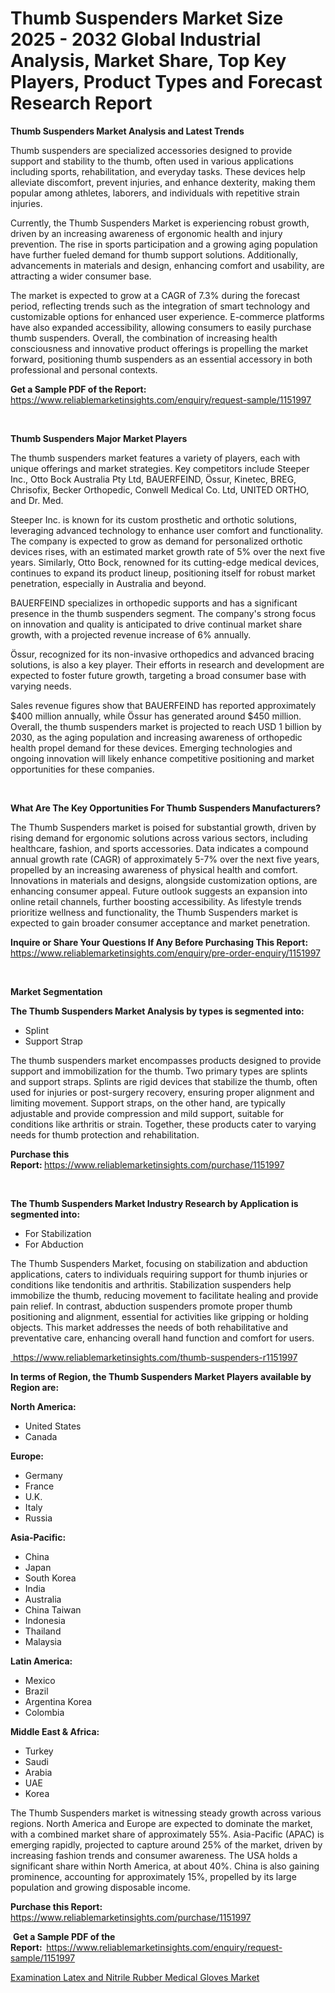 <p><h1>Thumb Suspenders Market Size 2025 - 2032 Global Industrial Analysis, Market Share, Top Key Players, Product Types and Forecast Research Report</h1></p><p><strong>Thumb Suspenders Market Analysis and Latest Trends</strong></p>
<p><p>Thumb suspenders are specialized accessories designed to provide support and stability to the thumb, often used in various applications including sports, rehabilitation, and everyday tasks. These devices help alleviate discomfort, prevent injuries, and enhance dexterity, making them popular among athletes, laborers, and individuals with repetitive strain injuries.</p><p>Currently, the Thumb Suspenders Market is experiencing robust growth, driven by an increasing awareness of ergonomic health and injury prevention. The rise in sports participation and a growing aging population have further fueled demand for thumb support solutions. Additionally, advancements in materials and design, enhancing comfort and usability, are attracting a wider consumer base. </p><p>The market is expected to grow at a CAGR of 7.3% during the forecast period, reflecting trends such as the integration of smart technology and customizable options for enhanced user experience. E-commerce platforms have also expanded accessibility, allowing consumers to easily purchase thumb suspenders. Overall, the combination of increasing health consciousness and innovative product offerings is propelling the market forward, positioning thumb suspenders as an essential accessory in both professional and personal contexts.</p></p>
<p><strong>Get a Sample PDF of the Report:&nbsp;</strong> <a href="https://www.reliablemarketinsights.com/enquiry/request-sample/1151997?utm_campaign=3271&utm_medium=2&utm_source=Github&utm_content=ia&utm_term=05032025&utm_id=thumb-suspenders">https://www.reliablemarketinsights.com/enquiry/request-sample/1151997</a></p>
<p>&nbsp;</p>
<p><strong>Thumb Suspenders Major Market Players</strong></p>
<p><p>The thumb suspenders market features a variety of players, each with unique offerings and market strategies. Key competitors include Steeper Inc., Otto Bock Australia Pty Ltd, BAUERFEIND, Össur, Kinetec, BREG, Chrisofix, Becker Orthopedic, Conwell Medical Co. Ltd, UNITED ORTHO, and Dr. Med. </p><p>Steeper Inc. is known for its custom prosthetic and orthotic solutions, leveraging advanced technology to enhance user comfort and functionality. The company is expected to grow as demand for personalized orthotic devices rises, with an estimated market growth rate of 5% over the next five years. Similarly, Otto Bock, renowned for its cutting-edge medical devices, continues to expand its product lineup, positioning itself for robust market penetration, especially in Australia and beyond.</p><p>BAUERFEIND specializes in orthopedic supports and has a significant presence in the thumb suspenders segment. The company's strong focus on innovation and quality is anticipated to drive continual market share growth, with a projected revenue increase of 6% annually. </p><p>Össur, recognized for its non-invasive orthopedics and advanced bracing solutions, is also a key player. Their efforts in research and development are expected to foster future growth, targeting a broad consumer base with varying needs.</p><p>Sales revenue figures show that BAUERFEIND has reported approximately $400 million annually, while Össur has generated around $450 million. Overall, the thumb suspenders market is projected to reach USD 1 billion by 2030, as the aging population and increasing awareness of orthopedic health propel demand for these devices. Emerging technologies and ongoing innovation will likely enhance competitive positioning and market opportunities for these companies.</p></p>
<p>&nbsp;</p>
<p><strong>What Are The Key Opportunities For Thumb Suspenders Manufacturers?</strong></p>
<p><p>The Thumb Suspenders market is poised for substantial growth, driven by rising demand for ergonomic solutions across various sectors, including healthcare, fashion, and sports accessories. Data indicates a compound annual growth rate (CAGR) of approximately 5-7% over the next five years, propelled by an increasing awareness of physical health and comfort. Innovations in materials and designs, alongside customization options, are enhancing consumer appeal. Future outlook suggests an expansion into online retail channels, further boosting accessibility. As lifestyle trends prioritize wellness and functionality, the Thumb Suspenders market is expected to gain broader consumer acceptance and market penetration.</p></p>
<p><strong>Inquire or Share Your Questions If Any Before Purchasing This Report:</strong> <a href="https://www.reliablemarketinsights.com/enquiry/pre-order-enquiry/1151997?utm_campaign=3271&utm_medium=2&utm_source=Github&utm_content=ia&utm_term=05032025&utm_id=thumb-suspenders">https://www.reliablemarketinsights.com/enquiry/pre-order-enquiry/1151997</a></p>
<p>&nbsp;</p>
<p><strong>Market Segmentation</strong></p>
<p><strong>The Thumb Suspenders Market Analysis by types is segmented into:</strong></p>
<p><ul><li>Splint</li><li>Support Strap</li></ul></p>
<p><p>The thumb suspenders market encompasses products designed to provide support and immobilization for the thumb. Two primary types are splints and support straps. Splints are rigid devices that stabilize the thumb, often used for injuries or post-surgery recovery, ensuring proper alignment and limiting movement. Support straps, on the other hand, are typically adjustable and provide compression and mild support, suitable for conditions like arthritis or strain. Together, these products cater to varying needs for thumb protection and rehabilitation.</p></p>
<p><strong>Purchase this Report:&nbsp;</strong><a href="https://www.reliablemarketinsights.com/purchase/1151997?utm_campaign=3271&utm_medium=2&utm_source=Github&utm_content=ia&utm_term=05032025&utm_id=thumb-suspenders">https://www.reliablemarketinsights.com/purchase/1151997</a></p>
<p>&nbsp;</p>
<p><strong>The Thumb Suspenders Market Industry Research by Application is segmented into:</strong></p>
<p><ul><li>For Stabilization</li><li>For Abduction</li></ul></p>
<p><p>The Thumb Suspenders Market, focusing on stabilization and abduction applications, caters to individuals requiring support for thumb injuries or conditions like tendonitis and arthritis. Stabilization suspenders help immobilize the thumb, reducing movement to facilitate healing and provide pain relief. In contrast, abduction suspenders promote proper thumb positioning and alignment, essential for activities like gripping or holding objects. This market addresses the needs of both rehabilitative and preventative care, enhancing overall hand function and comfort for users.</p></p>
<p><a href="https://www.reliablemarketinsights.com/thumb-suspenders-r1151997?utm_campaign=3271&utm_medium=2&utm_source=Github&utm_content=ia&utm_term=05032025&utm_id=thumb-suspenders">&nbsp;https://www.reliablemarketinsights.com/thumb-suspenders-r1151997</a></p>
<p><strong>In terms of Region, the Thumb Suspenders Market Players available by Region are:</strong></p>
<p>
    <p> <strong> North America: </strong>
        <ul>
            <li>United States</li>
            <li>Canada</li>
        </ul>
        </p> 
    <p> <strong> Europe: </strong>
        <ul>
            <li>Germany</li>
            <li>France</li>
            <li>U.K.</li>
            <li>Italy</li>
            <li>Russia</li>
        </ul>
        </p> 
    <p> <strong> Asia-Pacific: </strong>
        <ul>
            <li>China</li>
            <li>Japan</li>
            <li>South Korea</li>
            <li>India</li>
            <li>Australia</li>
            <li>China Taiwan</li>
            <li>Indonesia</li>
            <li>Thailand</li>
            <li>Malaysia</li>
        </ul>
        </p> 
    <p> <strong> Latin America: </strong>
        <ul>
            <li>Mexico</li>
            <li>Brazil</li>
            <li>Argentina Korea</li>
            <li>Colombia</li>
        </ul>
        </p> 
    <p> <strong> Middle East & Africa: </strong>
        <ul>
            <li>Turkey</li>
            <li>Saudi</li>
            <li>Arabia</li>
            <li>UAE</li>
            <li>Korea</li>
        </ul>
    </p>
    </p>
<p><p>The Thumb Suspenders market is witnessing steady growth across various regions. North America and Europe are expected to dominate the market, with a combined market share of approximately 55%. Asia-Pacific (APAC) is emerging rapidly, projected to capture around 25% of the market, driven by increasing fashion trends and consumer awareness. The USA holds a significant share within North America, at about 40%. China is also gaining prominence, accounting for approximately 15%, propelled by its large population and growing disposable income.</p></p>
<p><strong>Purchase this Report: </strong><a href="https://www.reliablemarketinsights.com/purchase/1151997?utm_campaign=3271&utm_medium=2&utm_source=Github&utm_content=ia&utm_term=05032025&utm_id=thumb-suspenders">https://www.reliablemarketinsights.com/purchase/1151997</a></p>
<p>&nbsp;<strong>Get a Sample PDF of the Report:&nbsp;&nbsp;</strong><a href="https://www.reliablemarketinsights.com/enquiry/request-sample/1151997?utm_campaign=3271&utm_medium=2&utm_source=Github&utm_content=ia&utm_term=05032025&utm_id=thumb-suspenders">https://www.reliablemarketinsights.com/enquiry/request-sample/1151997</a></p>
<p><strong></strong></p>
<p><p><a href="https://github.com/shamstirroc7/Market-Research-Report-List-1/blob/main/examination-latex-and-nitrile-rubber-medical-gloves-market.md?utm_campaign=3271&utm_medium=2&utm_source=Github&utm_content=ia&utm_term=05032025&utm_id=thumb-suspenders">Examination Latex and Nitrile Rubber Medical Gloves Market</a></p></p>